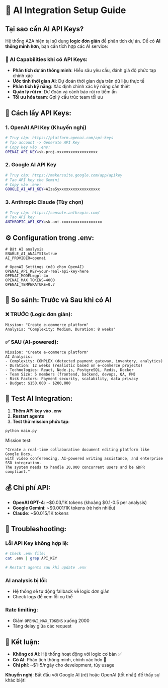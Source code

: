 # 🤖 AI Integration Setup Guide

## Tại sao cần AI API Keys?

Hệ thống A2A hiện tại sử dụng **logic đơn giản** để phân tích dự án. Để có **AI thông minh hơn**, bạn cần tích hợp các AI service:

### 🧠 AI Capabilities khi có API Keys:

- **Phân tích dự án thông minh**: Hiểu sâu yêu cầu, đánh giá độ phức tạp chính xác
- **Ước tính thời gian AI**: Dự đoán thời gian dựa trên dữ liệu thực tế
- **Phân tích kỹ năng**: Xác định chính xác kỹ năng cần thiết
- **Quản lý rủi ro**: Dự đoán và cảnh báo rủi ro tiềm ẩn
- **Tối ưu hóa team**: Gợi ý cấu trúc team tối ưu

## 🔑 Cách lấy API Keys:

### 1. OpenAI API Key (Khuyến nghị)

```bash
# Truy cập: https://platform.openai.com/api-keys
# Tạo account -> Generate API Key
# Copy key vào .env:
OPENAI_API_KEY=sk-proj-xxxxxxxxxxxxxxxxxx
```

### 2. Google AI API Key

```bash
# Truy cập: https://makersuite.google.com/app/apikey
# Tạo API key cho Gemini
# Copy vào .env:
GOOGLE_AI_API_KEY=AIzaSyxxxxxxxxxxxxxxxxxx
```

### 3. Anthropic Claude (Tùy chọn)

```bash
# Truy cập: https://console.anthropic.com/
# Tạo API key
ANTHROPIC_API_KEY=sk-ant-xxxxxxxxxxxxxxxxxx
```

## ⚙️ Configuration trong .env:

```env
# Bật AI analysis
ENABLE_AI_ANALYSIS=true
AI_PROVIDER=openai

# OpenAI Settings (nếu chọn OpenAI)
OPENAI_API_KEY=your-real-api-key-here
OPENAI_MODEL=gpt-4o
OPENAI_MAX_TOKENS=4000
OPENAI_TEMPERATURE=0.7
```

## 🚀 So sánh: Trước và Sau khi có AI

### ❌ TRƯỚC (Logic đơn giản):

```
Mission: "Create e-commerce platform"
Analysis: "Complexity: Medium, Duration: 8 weeks"
```

### ✅ SAU (AI-powered):

```
Mission: "Create e-commerce platform"
AI Analysis:
- Complexity: COMPLEX (detected payment gateway, inventory, analytics)
- Duration: 12 weeks (realistic based on e-commerce projects)
- Technologies: React, Node.js, PostgreSQL, Redis, Docker
- Team Size: 5 members (frontend, backend, devops, QA, PM)
- Risk Factors: Payment security, scalability, data privacy
- Budget: $150,000 - $200,000
```

## 🧪 Test AI Integration:

1. **Thêm API key vào .env**
2. **Restart agents**
3. **Test thử mission phức tạp**:

```bash
python main.py
```

Mission test:

```
"Create a real-time collaborative document editing platform like Google Docs,
with video conferencing, AI-powered writing assistance, and enterprise SSO integration.
The system needs to handle 10,000 concurrent users and be GDPR compliant."
```

## 💰 Chi phí API:

- **OpenAI GPT-4**: ~$0.03/1K tokens (khoảng $0.1-0.5 per analysis)
- **Google Gemini**: ~$0.001/1K tokens (rẻ hơn nhiều)
- **Claude**: ~$0.015/1K tokens

## 🔧 Troubleshooting:

### Lỗi API Key không hợp lệ:

```bash
# Check .env file:
cat .env | grep API_KEY

# Restart agents sau khi update .env
```

### AI analysis bị lỗi:

- Hệ thống sẽ tự động fallback về logic đơn giản
- Check logs để xem lỗi cụ thể

### Rate limiting:

- Giảm `OPENAI_MAX_TOKENS` xuống 2000
- Tăng delay giữa các request

## 🎯 Kết luận:

- **Không có AI**: Hệ thống hoạt động với logic cơ bản ✅
- **Có AI**: Phân tích thông minh, chính xác hơn 🚀
- **Chi phí**: ~$1-5/ngày cho development, tùy usage

**Khuyến nghị**: Bắt đầu với Google AI (rẻ) hoặc OpenAI (tốt nhất) để thấy sự khác biệt!
